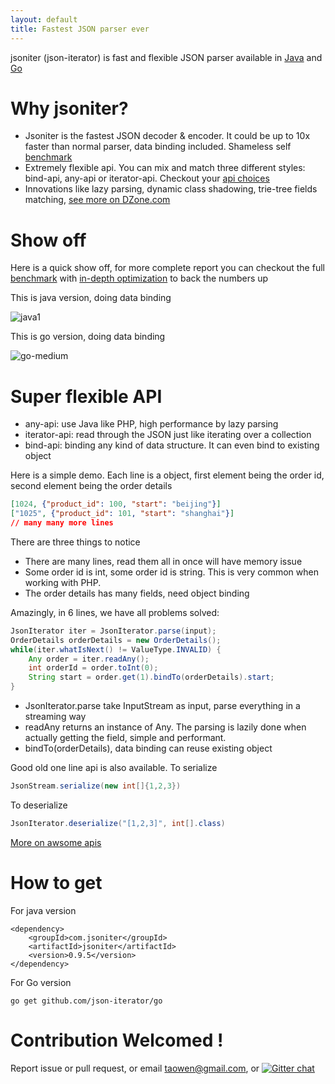 ```yaml
---
layout: default
title: Fastest JSON parser ever
---
```


jsoniter (json-iterator) is fast and flexible JSON parser available in [Java](https://github.com/json-iterator/java) and [Go](https://github.com/json-iterator/go)

# Why jsoniter?

* Jsoniter is the fastest JSON decoder & encoder. It could be up to 10x faster than normal parser, data binding included. Shameless self [benchmark](/benchmark.html)
* Extremely flexible api. You can mix and match three different styles: bind-api, any-api or iterator-api. Checkout your [api choices](/java-features.html)
* Innovations like lazy parsing, dynamic class shadowing, trie-tree fields matching, [see more on DZone.com](https://dzone.com/articles/dealing-with-json-in-a-new-way)

# Show off

Here is a quick show off, for more complete report you can checkout the full [benchmark](/benchmark.html) with [in-depth optimization](/benchmark.html#optimization-used) to back the numbers up

This is java version, doing data binding

![java1](http://jsoniter.com/benchmarks/java1.png)

This is go version, doing data binding

![go-medium](http://jsoniter.com/benchmarks/go-medium.png)

# Super flexible API

* any-api: use Java like PHP, high performance by lazy parsing
* iterator-api: read through the JSON just like iterating over a collection
* bind-api: binding any kind of data structure. It can even bind to existing object
 
Here is a simple demo. Each line is a object, first element being the order id, second element being the order details

```json
[1024, {"product_id": 100, "start": "beijing"}]
["1025", {"product_id": 101, "start": "shanghai"}]
// many many more lines
```

There are three things to notice

* There are many lines, read them all in once will have memory issue
* Some order id is int, some order id is string. This is very common when working with PHP.
* The order details has many fields, need object binding

Amazingly, in 6 lines, we have all problems solved:

```java
JsonIterator iter = JsonIterator.parse(input);
OrderDetails orderDetails = new OrderDetails();
while(iter.whatIsNext() != ValueType.INVALID) {
    Any order = iter.readAny();
    int orderId = order.toInt(0);
    String start = order.get(1).bindTo(orderDetails).start;
}
```

* JsonIterator.parse take InputStream as input, parse everything in a streaming way
* readAny returns an instance of Any. The parsing is lazily done when actually getting the field, simple and performant.
* bindTo(orderDetails), data binding can reuse existing object

Good old one line api is also available. To serialize

```java
JsonStream.serialize(new int[]{1,2,3})
```

To deserialize

```java
JsonIterator.deserialize("[1,2,3]", int[].class)
```

[More on awsome apis](/java-features.cn.html)

# How to get

For java version

```
<dependency>
    <groupId>com.jsoniter</groupId>
    <artifactId>jsoniter</artifactId>
    <version>0.9.5</version>
</dependency>
```

For Go version

```
go get github.com/json-iterator/go
```

# Contribution Welcomed !

Report issue or pull request, or email taowen@gmail.com, or [![Gitter chat](https://badges.gitter.im/gitterHQ/gitter.png)](https://gitter.im/json-iterator/Lobby)
